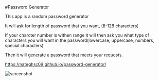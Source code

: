 #Password Generator

This app is a random password generator

It will ask for length of password that you want, (8-128 characters)

If your charcter number is withen range it will then ask you what type of characters you will want in the password(lowercase, uppercase, numbers, special characters)

Then it will generate a password that meets your requests. 

https://nateghsc09.github.io/password-generator/

![screenshot](./nateghsc09/password-generator/main/Assets/Screenshot.jpg)

